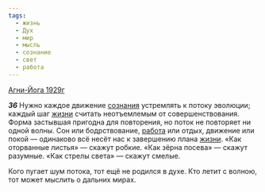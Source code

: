 ```yaml
---
tags:
  - жизнь
  - Дух
  - мир
  - мысль
  - сознание
  - свет
  - работа
---
```


[Агни-Йога 1929г](https://127.0.0.1:4002/agni/1929)

___36___
Нужно каждое движение [сознания](../../../tags/#сознание) устремлять к потоку эволюции; каждый шаг [жизни](../../../tags/#жизнь) считать неотъемлемым от совершенствования. Форма застывшая пригодна для повторения, но поток не повторяет ни одной волны. Сон или бодрствование, [работа](../../../tags/#работа) или отдых, движение или покой — одинаково всё несёт нас к завершению плана [жизни](../../../tags/#жизнь). «Как оторванные листья» — скажут робкие. «Как зёрна посева» — скажут разумные. «Как стрелы света» — скажут смелые.   

Кого пугает шум потока, тот ещё не родился в духе. Кто летит с волною, тот может мыслить о дальних мирах.